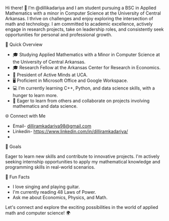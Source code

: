    Hi there! 👋
I’m @dillikadariya and I am student pursuing a BSC in Applied Mathematics with a minor in Computer Science at the University of Central Arkansas. I thrive on challenges and enjoy exploring the intersection of math and technology. I am committed to academic excellence, actively engage in research projects, take on leadership roles, and consistently seek opportunities for personal and professional growth.

  🚀 Quick Overview

- 🎓 Studying Applied Mathematics with a Minor in Computer Science at the University of Central Arkansas.
- 🎓 Research Fellow at the Arkansas Center for Research in Economics.
- 🌟 President of Active Minds at UCA.
- 🖥️ Proficient in Microsoft Office and Google Workspace.
- 💻 I’m currently learning C++, Python, and data science skills, with a hunger to learn more.
- 💞️ Eager to learn from others and collaborate on projects involving mathematics and data science.

 🌐 Connect with Me

- Email- dilliramkadariya98@gmail.com
- Linkedin- https://www.linkedin.com/in/dilliramkadariya/
- 
 🌟 Goals

Eager to learn new skills and contribute to innovative projects. I'm actively seeking internship opportunities to apply my mathematical knowledge and programming skills in real-world scenarios.

 🌈 Fun Facts

- I love singing and playing guitar.
- I'm currently reading 48 Laws of Power.
- Ask me about Economics, Physics, and Math.

Let's connect and explore the exciting possibilities in the world of applied math and computer science! 🌍


<!---
dillikadariya/dillikadariya is a ✨ special ✨ repository because its `README.md` (this file) appears on your GitHub profile.
You can click the Preview link to take a look at your changes.
--->
